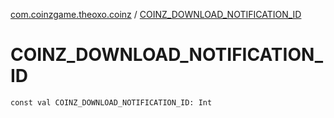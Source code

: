 [com.coinzgame.theoxo.coinz](index.md) / [COINZ_DOWNLOAD_NOTIFICATION_ID](.)

# COINZ_DOWNLOAD_NOTIFICATION_ID

`const val COINZ_DOWNLOAD_NOTIFICATION_ID: Int`